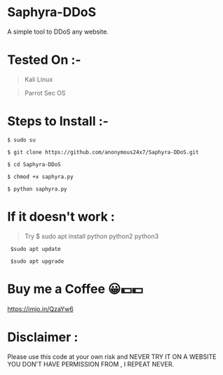 # Saphyra-DDoS
A simple tool to DDoS any website.



# Tested On :- 
  > Kali Linux
  
  > Parrot Sec OS 



# Steps to Install :- 

    $ sudo su

    $ git clone https://github.com/anonymous24x7/Saphyra-DDoS.git

    $ cd Saphyra-DDoS

    $ chmod +x saphyra.py

    $ python saphyra.py



# If it doesn't work :

>Try $ sudo apt install python python2 python3

     $sudo apt update

     $sudo apt upgrade



# Buy me a Coffee 😀💵💵
https://imjo.in/QzaYw6



# Disclaimer :

Please use this code at your own risk and NEVER TRY IT ON A WEBSITE YOU DON'T HAVE PERMISSION FROM , I REPEAT NEVER. 

